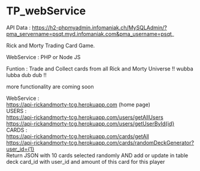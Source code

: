 # TP_webService

API Data : https://h2-phpmyadmin.infomaniak.ch/MySQLAdmin/?pma_servername=psqt.myd.infomaniak.com&pma_username=psqt_

Rick and Morty Trading Card Game.

WebService : PHP or Node JS

Funtion :
Trade and Collect cards from all Rick and Morty Universe !! wubba lubba dub dub !!

more functionality are coming soon

WebService :<br/>
https://api-rickandmorty-tcg.herokuapp.com (home page)<br/>
USERS :<br/>
https://api-rickandmorty-tcg.herokuapp.com/users/getAllUsers<br/>
https://api-rickandmorty-tcg.herokuapp.com/users/getUserById{id}<br/>
CARDS :<br/>
https://api-rickandmorty-tcg.herokuapp.com/cards/getAll<br/>
https://api-rickandmorty-tcg.herokuapp.com/cards/randomDeckGenerator?user_id={1}<br/>
Return JSON with 10 cards selected randomly AND add or update in table deck card_id with user_id and amount of this card for this player
